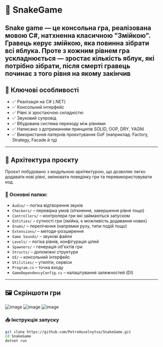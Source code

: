 # 🐍 SnakeGame 
Snake game — це консольна гра, реалізована мовою C#, натхненна класичною "Змійкою". Гравець керує змійкою, яка повинна зібрати всі яблука. 
Проте з кожним рівнем гра ускладнюється — зростає кількість яблук, які потрібно зібрати, після смерті гравець починає з того рівня на якому закінчив
---
## 🎯 Ключові особливості
- ✅ Реалізація на C# (.NET)
- ✅ Консольний інтерфейс
- ✅ Рівні зі зростаючою складністю
- ✅ Звуковий супровід
- ✅ Вбудована система переходу між рівнями
- ✅ Написано з дотриманням принципів SOLID, OOP, DRY, YAGNI
- ✅ Використання патернів проєктування GoF (наприклад: Factory, Strategy, Facade й тд)
---
## 🧩 Архітектура проєкту
Проєкт побудовано з модульною архітектурою, що дозволяє легко додавати нові рівні, змінювати поведінку гри та перевикористовувати код.
### 📁 Основні папки:
- `Audio/` – логіка відтворення звуків
- `Checkers/` – перевірка умов (зіткнення, завершення рівня тощо)
- `Controllers/` – контролери гри які займаються запуском
- `Entities/` – сутності гри (змійка, є можливість додавання нових)
- `Enums/` – перелічення (напрямки руху, типи подій тощо)
- `Extensions/` – методи-розширення
- `Game Sounds/` – звукові файли
- `Levels/` – логіка рівнів, конфігурація цілей
- `Spawners/` – генерація об'єктів гри
- `Structs/` – допоміжні структури
- `UI/` – консольний інтерфейс
- `Utilities/` – утиліти, сервіси
- `Program.cs` – точка входу
- `GameDependencyConfig.cs` – налаштування залежностей (DI)
---

## 🖼️ Скріншоти гри
![image](https://github.com/user-attachments/assets/a64f9065-ae1a-4aa4-8b64-78105ae23edf)
![image](https://github.com/user-attachments/assets/c0cafacc-8ffe-46c4-91ef-045734dba044)
![image](https://github.com/user-attachments/assets/37478992-8a08-48a8-b53e-ff0d0ebcde9a)


### 📥 Інструкція запуску
```bash
git clone https://github.com/PetroHuselnytsa/SnakeGame.git
cd SnakeGame
dotnet run


